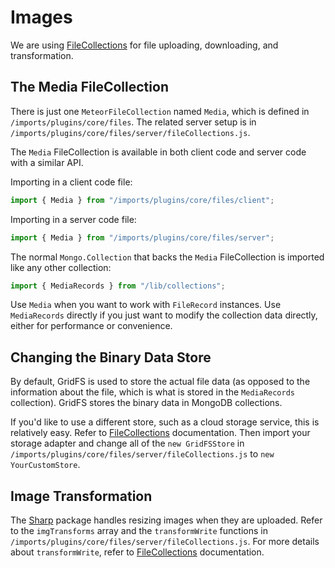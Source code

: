 # Images
    
We are using [FileCollections](https://github.com/reactioncommerce/reaction-file-collections) for file uploading, downloading, and transformation.

## The Media FileCollection

There is just one `MeteorFileCollection` named `Media`, which is defined in `/imports/plugins/core/files`. The related server setup is in `/imports/plugins/core/files/server/fileCollections.js`.

The `Media` FileCollection is available in both client code and server code with a similar API.

Importing in a client code file:

```js
import { Media } from "/imports/plugins/core/files/client";
```

Importing in a server code file:

```js
import { Media } from "/imports/plugins/core/files/server";
```

The normal `Mongo.Collection` that backs the `Media` FileCollection is imported like any other collection:

```js
import { MediaRecords } from "/lib/collections";
```

Use `Media` when you want to work with `FileRecord` instances. Use `MediaRecords` directly if you just want to modify the collection data directly, either for performance or convenience.

## Changing the Binary Data Store

By default, GridFS is used to store the actual file data (as opposed to the information about the file, which is what is stored in the `MediaRecords` collection). GridFS stores the binary data in MongoDB collections.

If you'd like to use a different store, such as a cloud storage service, this is relatively easy. Refer to [FileCollections](https://github.com/reactioncommerce/reaction-file-collections) documentation. Then import your storage adapter and change all of the `new GridFSStore` in `/imports/plugins/core/files/server/fileCollections.js` to `new YourCustomStore`.

## Image Transformation

The [Sharp](http://sharp.pixelplumbing.com/en/stable/) package handles resizing images when they are uploaded. Refer to the `imgTransforms` array and the `transformWrite` functions in `/imports/plugins/core/files/server/fileCollections.js`. For more details about `transformWrite`, refer to [FileCollections](https://github.com/reactioncommerce/reaction-file-collections) documentation.